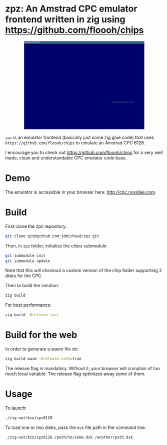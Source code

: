 # zpz: An Amstrad CPC emulator frontend written in zig using https://github.com/floooh/chips

<p align="center">
  <img width="385" src="demo-cpc6128.gif">
</p>

`zpz` is an emulator frontend (basically just some zig glue code) that uses
`https://github.com/floooh/chips` to emulate an Amstrad CPC 6128.

I encourage you to check out https://github.com/floooh/chips for a very
well made, clean and understandable CPC emulator code base.

# Demo

The emulator is accessible in your browser here: http://cpc.novidee.com.

# Build

First clone the zpz repository:
```bash
git clone git@github.com:jdmichaud/zpz.git
```

Then, in `zpz` folder, initialize the chips submodule:
```bash
git submodule init
git submodule update
```
Note that this will checkout a custom version of the chip folder supporting 2
disks for the CPC.

Then to build the solution:
```bash
zig build
```

For best performance:
```bash
zig build -Drelease-fast
```

# Build for the web

In order to generate a wasm file do:
```bash
zig build wasm -Drelease-safe=true
```

The release flag is mandatory. Without it, your browser will complain of too
much local variable. The release flag optimizes away some of them.

# Usage

To launch:
```bash
./zig-out/bin/zpz6128
```

To load one or two disks, pass the `dsk` file path in the command line:
```bash
./zig-out/bin/zpz6128 /path/to/some.dsk /another/path.dsk
```
